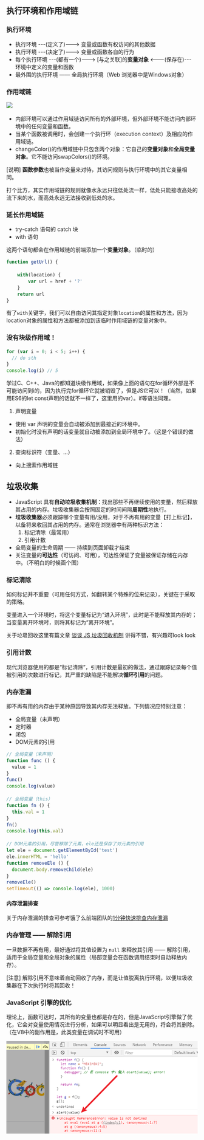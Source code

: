 ## 执行环境和作用域链
### 执行环境
- 执行环境 ---(定义了)---> 变量或函数有权访问的其他数据
- 执行环境 ---(决定了)---> 变量或函数各自的行为
- 每个执行环境 ---(都有一个)---> [与之关联]的**变量对象** <---(保存在)--- 环境中定义的变量和函数
- 最外围的执行环境 —— 全局执行环境（Web 浏览器中是Windows对象）


### 作用域链
![](https://p9-juejin.byteimg.com/tos-cn-i-k3u1fbpfcp/4ceea4f5b84945be96d34d03afc7730e~tplv-k3u1fbpfcp-watermark.image)

- 内部环境可以通过作用域链访问所有的外部环境，但外部环境不能访问内部环境中的任何变量和函数。
- 当某个函数被调用时，会创建一个执行环（execution context）及相应的作用域链。
- changeColor()的作用域链中只包含两个对象：它自己的**变量对象**和**全局变量对象**。它不能访问swapColors()的环境。

[说明] **函数参数**也被当作变量来对待，其访问规则与执行环境中的其它变量相同。

打个比方，其实作用域链的规则就像水永远只往低处流一样，低处只能接收高处的流下来的水，而高处永远无法接收到低处的水。

### 延长作用域链
- try-catch 语句的 catch 块
- with 语句
  
这两个语句都会在作用域链的前端添加一个**变量对象**。（临时的）

```Javascript
function getUrl() {
    
    with(location) {
        var url = href + '?'
    }
    return url
}
```
有了`with`关键字，我们可以自由访问其指定对象`location`的属性和方法，因为location对象的属性和方法都被添加到该临时作用域链的变量对象中。


### 没有块级作用域！

``` Javascript
for (var i = 0; i < 5; i++) {
  // do sth
}
console.log(i) // 5
```

学过C、C++、Java的都知道块级作用域，如果像上面的语句在for循环外部是不可能访问到i的，因为执行完for循环它就被销毁了，但是JS它可以！（当然，如果用ES6的let const声明的话就不一样了，这里用的var）。if等语法同理。

1. 声明变量
- 使用 var 声明的变量会自动被添加到最接近的环境中。
- 初始化时没有声明的话变量就自动被添加到全局环境中了。（这是个错误的做法）

2. 查询标识符（变量、...）
- 向上搜索作用域链


## 垃圾收集

- JavaScript 具有**自动垃圾收集机制**：找出那些不再继续使用的变量，然后释放其占用的内存。垃圾收集器会按照固定的时间间隔**周期性**地执行。
- **垃圾收集器**必须跟踪哪个变量有用/没用，对于不再有用的变量【打上标记】，以备将来收回其占用的内存。通常在浏览器中有两种标识方法：
  1. 标记清除（最常用）
  2. 引用计数
- 全局变量的生命周期 —— 持续到页面卸载才结束
- 关注变量的**可达性**（可访问、可用），可达性保证了变量被保证存储在内存中。（不明白的时候画个图）

### 标记清除
如何标记并不重要（可用任何方式，如翻转某个特殊的位来记录），关键在于采取的策略。

变量进入一个环境时，将这个变量标记为“进入环境”，此时是不能释放其内存的；当变量离开环境时，则将其标记为“离开环境”。

关于垃圾回收这里有篇文章 [谈谈 JS 垃圾回收机制](https://segmentfault.com/a/1190000018605776) 讲得不错，有兴趣可look look

### 引用计数
现代浏览器使用的都是“标记清除”，引用计数是最初的做法，通过跟踪记录每个值被引用的次数进行标记，其严重的缺陷是不能解决**循环引用**的问题。

### 内存泄漏
即不再有用的内存由于某种原因导致其内存无法释放。下列情况应特别注意：
- 全局变量（未声明）
- 定时器
- 闭包
- DOM元素的引用

```Javascript
// 全局变量（未声明）
function func () {
  value = 1
}
func()
console.log(value)

// 全局变量（this）
function fn () {
  this.val = 1
}
fn()
console.log(this.val)

// DOM元素的引用，尽管移除了元素，ele还是保存了对元素的引用
let ele = document.getElementById('test')
ele.innerHTML = 'hello'
function removeEle () {
  document.body.removeChild(ele)
}
removeEle()
setTimeout(() => console.log(ele), 1000)
```

#### 内存泄漏排查
关于内存泄漏的排查可参考饿了么前端团队的[1分钟快速排查内存泄漏](https://juejin.cn/post/6844904005764644878)

### 内存管理 —— 解除引用
一旦数据不再有用，最好通过将其值设置为 `null` 来释放其引用 —— 解除引用，适用于全局变量和全局对象的属性（局部变量会在函数调用结束时自动释放内存）。

[注意] 解除引用不意味着自动回收了内存，而是让值脱离执行环境，以便垃圾收集器在下次执行时将其回收！

### JavaScript 引擎的优化
理论上，函数可达时，其所有的变量也都是存在的，但是JavaScript引擎做了优化，它会对变量使用情况进行分析，如果可以明显看出是无用的，将会将其删除。（在V8中的副作用是，此类变量在调试时不可用）

![exp](https://github.com/HGMKi/front-end-notes/blob/working/_imgs_collection/js_%E5%9E%83%E5%9C%BE%E5%9B%9E%E6%94%B6_V8%E7%9A%84%E4%BC%98%E5%8C%96.png)